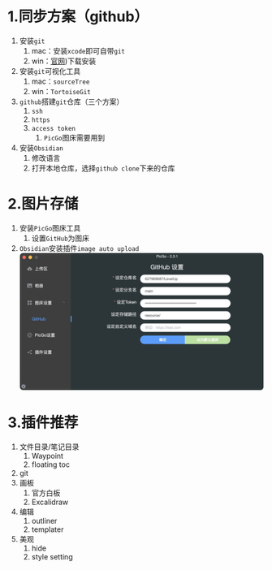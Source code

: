 # 1.同步方案（github）
1. 安装`git`
	1. mac：安装`xcode`即可自带`git`
	2. win：[官网](https://git-scm.com/downloads))下载安装
2. 安装`git`可视化工具
	1. mac：`sourceTree`
	2. win：`TortoiseGit`
3. `github`搭建`git`仓库（三个方案）
	1. `ssh`
	2. `https`
	3. `access token`
		1. `PicGo`图床需要用到
4. 安装`Obsidian`
	1. 修改语言
	2. 打开本地仓库，选择`github clone`下来的仓库

# 2.图片存储
1. 安装`PicGo`图床工具
	1. 设置`GitHub`为图床
2. `Obsidian`安装插件`image auto upload`
![1.jpg](https://raw.githubusercontent.com/627969687/LevelUp/main/resource/202412040103778.jpg)

# 3.插件推荐
1. 文件目录/笔记目录
	1. Waypoint
	2. floating toc
2. git
3. 画板
	1. 官方白板
	2. Excalidraw
4. 编辑
	1. outliner
	2. templater
5. 美观
	1. hide
	2. style setting
